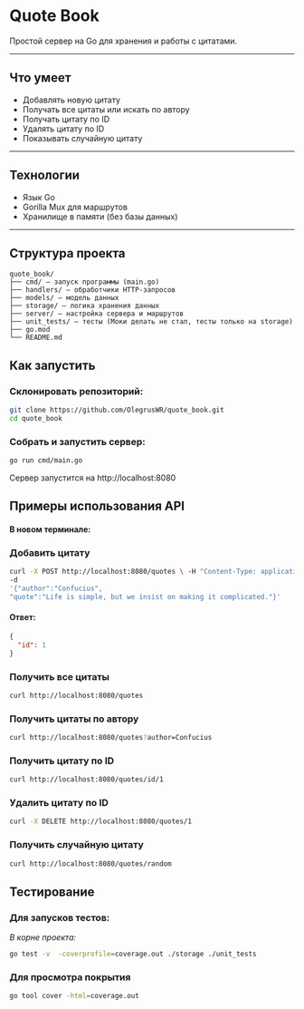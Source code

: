 # Quote Book

Простой сервер на Go для хранения и работы с цитатами.

---

## Что умеет

- Добавлять новую цитату  
- Получать все цитаты или искать по автору  
- Получать цитату по ID  
- Удалять цитату по ID  
- Показывать случайную цитату  

---

## Технологии

- Язык Go  
- Gorilla Mux для маршрутов  
- Хранилище в памяти (без базы данных)  

---

## Структура проекта
```
quote_book/
├── cmd/ — запуск программы (main.go)
├── handlers/ — обработчики HTTP-запросов
├── models/ — модель данных 
├── storage/ — логика хранения данных
├── server/ — настройка сервера и маршрутов
├── unit_tests/ — тесты (Моки делать не стал, тесты только на storage)
├── go.mod
└── README.md
```
## Как запустить

### Склонировать репозиторий:

```bash
git clone https://github.com/OlegrusWR/quote_book.git
cd quote_book
```
### Собрать и запустить сервер:

```bash
go run cmd/main.go
```
Сервер запустится на http://localhost:8080

## Примеры использования API
#### В новом терминале:

### Добавить цитату

```bash
curl -X POST http://localhost:8080/quotes \ -H "Content-Type: application/json" \
-d
'{"author":"Confucius",
"quote":"Life is simple, but we insist on making it complicated."}'
```

#### Ответ:

```json
{
  "id": 1
}
```

### Получить все цитаты

```bash
curl http://localhost:8080/quotes
```

### Получить цитаты по автору

```bash
curl http://localhost:8080/quotes?author=Confucius
```

### Получить цитату по ID

```bash
curl http://localhost:8080/quotes/id/1
```

### Удалить цитату по ID
```bash
curl -X DELETE http://localhost:8080/quotes/1
```

### Получить случайную цитату
``` bash
curl http://localhost:8080/quotes/random
```

## Тестирование

### Для запусков тестов:
*В корне проекта:*
``` bash
go test -v  -coverprofile=coverage.out ./storage ./unit_tests
```
### Для просмотра покрытия 
``` bash
go tool cover -html=coverage.out
```





